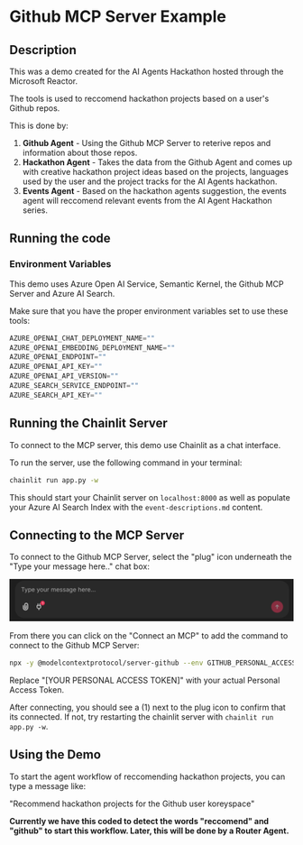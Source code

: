 # Github MCP Server Example

## Description

This was a demo created for the AI Agents Hackathon hosted through the Microsoft Reactor.

The tools is used to reccomend hackathon projects based on a user's Github repos. 

This is done by:

1. **Github Agent** - Using the Github MCP Server to reterive repos and information about those repos.
2. **Hackathon Agent** - Takes the data from the Github Agent and comes up with creative hackathon project ideas based on the projects, languages used by the user and the project tracks for the AI Agents hackathon.
3. **Events Agent** - Based on the hackathon agents suggestion, the events agent will reccomend relevant events from the AI Agent Hackathon series. 

## Running the code 

### Environment Variables

This demo uses Azure Open AI Service, Semantic Kernel, the Github MCP Server and Azure AI Search.

Make sure that you have the proper environment variables set to use these tools:

```python
AZURE_OPENAI_CHAT_DEPLOYMENT_NAME=""
AZURE_OPENAI_EMBEDDING_DEPLOYMENT_NAME=""
AZURE_OPENAI_ENDPOINT=""
AZURE_OPENAI_API_KEY=""
AZURE_OPENAI_API_VERSION=""
AZURE_SEARCH_SERVICE_ENDPOINT=""
AZURE_SEARCH_API_KEY=""
``` 

## Running the Chainlit Server

To connect to the MCP server, this demo use Chainlit as a chat interface. 

To run the server, use the following command in your terminal:

```bash
chainlit run app.py -w
```

This should start your Chainlit server on `localhost:8000` as well as populate your Azure AI Search Index with the `event-descriptions.md` content. 

## Connecting to the MCP Server

To connect to the Github MCP Server, select the "plug" icon underneath the "Type your message here.." chat box:

![MCP Connect](./github-mcp/images/mcp-chainlit-1.png)

From there you can click on the "Connect an MCP" to add the command to connect to the Github MCP Server:

```bash
npx -y @modelcontextprotocol/server-github --env GITHUB_PERSONAL_ACCESS_TOKEN=[YOUR PERSONAL ACCESS TOKEN]
```

Replace "[YOUR PERSONAL ACCESS TOKEN]" with your actual Personal Access Token. 

After connecting, you should see a (1) next to the plug icon to confirm that its connected. If not, try restarting the chainlit server with `chainlit run app.py -w`.

## Using the Demo 

To start the agent workflow of reccomending hackathon projects, you can type a message like: 

"Recommend hackathon projects for the Github user koreyspace"

**Currently we have this coded to detect the words "reccomend" and "github" to start this workflow. Later, this will be done by a Router Agent.**
